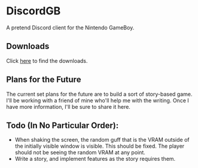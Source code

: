 # DiscordGB

A pretend Discord client for the Nintendo GameBoy.

## Downloads

Click [here](https://github.com/JohnyTheCarrot/DiscordGB/releases) to find the downloads.

## Plans for the Future

The current set plans for the future are to build a sort of story-based
game. I'll be working with a friend of mine who'll help me with the writing. Once I have more information, I'll be sure to share it here.

## Todo (In No Particular Order):

- When shaking the screen, the random guff that is the VRAM outside of the initially visible window is visible.
  This should be fixed.
  The player should not be seeing the random VRAM at any point.
- Write a story, and implement features as the story requires them.
